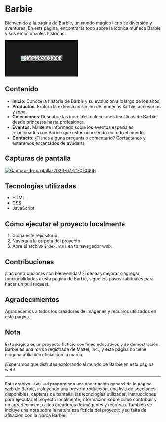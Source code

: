 # Barbie

Bienvenido a la página de Barbie, un mundo mágico lleno de diversión y aventuras. En esta página, encontrarás todo sobre la icónica muñeca Barbie y sus emocionantes historias.

<a href="https://ibb.co/4mX6PGW"><img src="https://i.ibb.co/gjf5zpy/16896920030084.jpg" alt="16896920030084" border="50"></a>

## Contenido

- **Inicio**: Conoce la historia de Barbie y su evolución a lo largo de los años.
- **Productos**: Explora la extensa colección de muñecas Barbie, accesorios y ropa.
- **Colecciones**: Descubre las increíbles colecciones temáticas de Barbie, desde princesas hasta profesiones.
- **Eventos**: Mantente informado sobre los eventos especiales relacionados con Barbie que están ocurriendo en todo el mundo.
- **Contacto**: ¿Tienes alguna pregunta o comentario? Contáctanos y estaremos encantados de ayudarte.

## Capturas de pantalla

<a href="https://ibb.co/tMxDmP0"><img src="https://i.ibb.co/0jFrDV0/Captura-de-pantalla-2023-07-21-090406.png" alt="Captura-de-pantalla-2023-07-21-090406" border="0"></a>

## Tecnologías utilizadas

- HTML
- CSS
- JavaScript

## Cómo ejecutar el proyecto localmente

1. Clona este repositorio
2. Navega a la carpeta del proyecto
3. Abre el archivo `index.html` en tu navegador web.

## Contribuciones

¡Las contribuciones son bienvenidas! Si deseas mejorar o agregar funcionalidades a esta página de Barbie, sigue los pasos habituales para hacer un pull request.

## Agradecimientos

Agradecemos a todos los creadores de imágenes y recursos utilizados en esta página.

## Nota

Esta página es un proyecto ficticio con fines educativos y de demostración. Barbie es una marca registrada de Mattel, Inc., y esta página no tiene ninguna afiliación oficial con la marca.

¡Esperamos que disfrutes explorando el mundo de Barbie en esta página web!

---

Este archivo `LÉAME.md` proporciona una descripción general de la página web de Barbie, incluyendo una breve introducción, una lista de secciones disponibles, capturas de pantalla, las tecnologías utilizadas, instrucciones para ejecutar el proyecto localmente, información sobre cómo contribuir y un agradecimiento a los creadores de imágenes y recursos. También se incluye una nota sobre la naturaleza ficticia del proyecto y su falta de afiliación con la marca Barbie.
